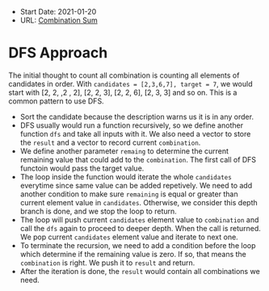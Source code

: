- Start Date: 2021-01-20
- URL: [Combination Sum](https://leetcode.com/problems/combination-sum/)

# DFS Approach

The initial thought to count all combination is counting all elements of candidates in order. With `candidates = [2,3,6,7], target = 7`, we would start with [2, 2, ,2 , 2], [2, 2, 3], [2, 2, 6], [2, 3, 3] and so on. This is a common pattern to use DFS.

- Sort the candidate because the description warns us it is in any order.
- DFS usually would run a function recursively, so we define another function `dfs` and take all inputs with it. We also need a vector to store the `result` and a vector to record current `combination`.
- We define another parameter `remaing` to determine the current remaining value that could add to the `combination`. The first call of DFS functoin would pass the target value.
- The loop inside the function would iterate the whole `candidates` everytime since same value can be added repetively. We need to add another condition to make sure `remaining` is equal or greater than current element value in `candidates`. Otherwise, we consider this depth branch is done, and we stop the loop to return.
- The loop will push current `candidates` element value to `combination` and call the `dfs` again to proceed to deeper depth. When the call is returned. We pop current `candidates` element value and iterate to next one.
- To terminate the recursion, we need to add a condition before the loop which determine if the remaining value is zero. If so, that means the `combination` is right. We push it to `result` and return.
- After the iteration is done, the `result` would contain all combinations we need.